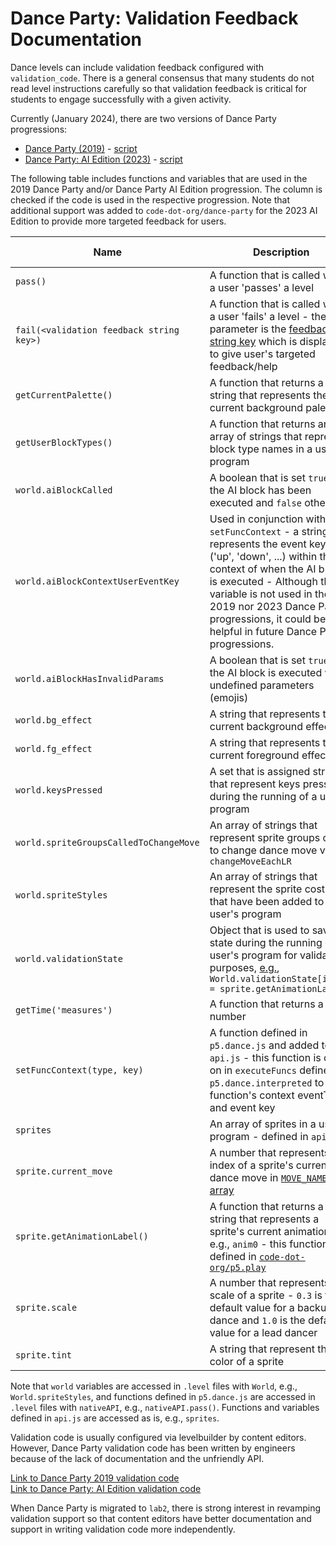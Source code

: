 # Dance Party: Validation Feedback Documentation

Dance levels can include validation feedback configured with `validation_code`. There is a general consensus that many students do not read level instructions carefully so that validation feedback is critical for students to engage successfully with a given activity.

Currently (January 2024), there are two versions of Dance Party progressions:
- [Dance Party (2019)](https://studio.code.org/s/dance-2019) - [script](https://github.com/code-dot-org/code-dot-org/blob/staging/dashboard/config/scripts_json/dance-2019.script_json)
- [Dance Party: AI Edition (2023)](https://studio.code.org/s/dance-ai-2023) - [script](https://github.com/code-dot-org/code-dot-org/blob/staging/dashboard/config/scripts_json/dance-ai-2023.script_json)

The following table includes functions and variables that are used in the 2019 Dance Party and/or Dance Party AI Edition progression. The column is checked if the code is used in the respective progression. Note that additional support was added to `code-dot-org/dance-party` for the 2023 AI Edition to provide more targeted feedback for users.

| Name | Description | 2019 Dance | 2023 AI |
| --- | --- | --- | --- |
| `pass()` | A function that is called when a user 'passes' a level |  &check; |  &check; |
| `fail(<validation feedback string key>)` | A function that is called when a user 'fails' a level - the parameter is the [feedback string key](https://github.com/code-dot-org/code-dot-org/blob/staging/apps/i18n/dance/en_us.json) which is displayed to give user's targeted feedback/help | &check; |  &check; |
| `getCurrentPalette()` | A function that returns a string that represents the current background palette | | &check;  |
| `getUserBlockTypes()` | A function that returns an array of strings that represent block type names in a user's program | | &check;  |
| `world.aiBlockCalled` | A boolean that is set `true` if the AI block has been executed and `false` otherwise | | &check;  |
| `world.aiBlockContextUserEventKey` | Used in conjunction with `setFuncContext` - a string that represents the event key ('up', 'down', ...) within the context of when the AI block is executed - Although this variable is not used in the 2019 nor 2023 Dance Party progressions, it could be helpful in future Dance Party progressions. | | &check;  |
| `world.aiBlockHasInvalidParams` | A boolean that is set `true` if the AI block is executed with undefined parameters (emojis) | | &check;  |
| `world.bg_effect` | A string that represents the current background effect | | &check;  |
| `world.fg_effect` | A string that represents the current foreground effect | | &check;  |
| `world.keysPressed` | A set that is assigned strings that represent keys pressed during the running of a user's program | &check; |  &check; |
| `world.spriteGroupsCalledToChangeMove` | An array of strings that represent sprite groups called to change dance move via `changeMoveEachLR` | | &check;  |
| `world.spriteStyles` | An array of strings that represent the sprite costumes that have been added to a user's program | | &check;  |
| `world.validationState` | Object that is used to save state during the running of the user's program for validation purposes, [e.g.](https://github.com/code-dot-org/code-dot-org/blob/34be28fcefbf84f2cefec08e06abff311fc1befa/dashboard/config/levels/custom/dance/Dance_2019_03.level#L34C26-L34C26), `World.validationState[index] = sprite.getAnimationLabel()` | &check; |  &check; |
| `getTime('measures')` | A function that returns a number | &check; |  &check; |
| `setFuncContext(type, key)` | A function defined in `p5.dance.js` and added to `api.js` - this function is called on in `executeFuncs` defined in `p5.dance.interpreted` to set a function's context eventType and event key | | &check;  |
| `sprites` | An array of sprites in a user's program - defined in `api.js` | &check; |  &check; |
| `sprite.current_move` | A number that represents the index of a sprite's current dance move in [`MOVE_NAMES` array](https://github.com/code-dot-org/dance-party/blob/e5dc8698e8700314959e58cb8f45c6a3314c43cc/src/constants.js#L18) | &check; | |
| `sprite.getAnimationLabel()` | A function that returns a string that represents a sprite's current animation, e.g., `anim0` - this function is defined in [`code-dot-org/p5.play`](https://github.com/code-dot-org/p5.play/blob/6b9a6ac479ce38a134cfc2fb9cadd50310741669/lib/p5.play.js#L2949C3-L2949C3) | &check; |  &check; |
| `sprite.scale` | A number that represents the scale of a sprite - `0.3` is the default value for a backup dance and `1.0` is the default value for a lead dancer | &check; | |
| `sprite.tint` | A string that represent the color of a sprite | &check; | |

Note that `world` variables are accessed in `.level` files with `World`, e.g., `World.spriteStyles`, and functions defined in `p5.dance.js` are accessed in `.level` files with `nativeAPI`, e.g., `nativeAPI.pass()`. Functions and variables defined in `api.js` are accessed as is, e.g., `sprites`.

Validation code is usually configured via levelbuilder by content editors. However, Dance Party validation code has been written by engineers because of the lack of documentation and the unfriendly API.

[Link to Dance Party 2019 validation code](https://docs.google.com/document/d/1rZrUCeuy6KIRC8a44reu6QpNTCA_gCxHeDX6IFal96g/edit)  
[Link to Dance Party: AI Edition validation code](https://docs.google.com/document/d/1BErRvFN3lOoJPUMKS_xrbTjDUs55khh2Uwhfvy5SVIs/edit)

When Dance Party is migrated to `lab2`, there is strong interest in revamping validation support so that content editors have better documentation and support in writing validation code more independently.